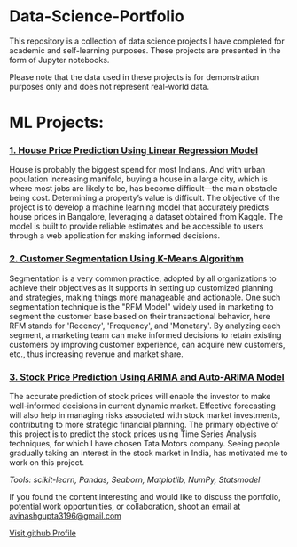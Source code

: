 # Data-Science-Portfolio
This repository is a collection of data science projects I have completed for academic and self-learning purposes. These projects are presented in the form of Jupyter notebooks.

Please note that the data used in these projects is for demonstration purposes only and does not represent real-world data.

# ML Projects:
### [1. House Price Prediction Using Linear Regression Model](https://github.com/avinash3196/Data-Science-Portfolio/blob/main/House%20Price%20Prediction/Real%20Estate%20Price%20Prediction.ipynb)
House is probably the biggest spend for most Indians. And  with urban population increasing manifold, buying a house  in a large city, which is where most jobs are likely to be, has  become difficult—the main obstacle being cost. Determining a  property’s value is difficult. The objective of the project is to develop a machine learning model that accurately predicts house prices in Bangalore, leveraging a dataset obtained from Kaggle. The model is built to provide reliable estimates and be accessible to users through a web application for making informed decisions.

### [2. Customer Segmentation Using K-Means Algorithm](https://github.com/avinash3196/Data-Science-Portfolio/blob/main/Customer%20Segmentation%20Using%20RFM%20Model/Customer%20Segmentation%20Based%20on%20RFM%20Model.ipynb)
Segmentation is a very common practice, adopted by all organizations to achieve their objectives as it supports in setting up customized planning and strategies, making things more manageable and actionable. One such segmentation technique is the "RFM Model" widely used in marketing to segment the customer base based on their transactional behavior, here RFM stands for 'Recency', 'Frequency', and 'Monetary'. By analyzing each segment, a marketing team can make informed decisions to retain existing customers by improving customer experience, can acquire new customers, etc., thus increasing revenue and market share.

### [3. Stock Price Prediction Using ARIMA and Auto-ARIMA Model](https://github.com/avinash3196/Data-Science-Portfolio/blob/main/Stock%20Price%20Prediction/Stock%20Price%20Prediction.ipynb)
The accurate prediction of stock prices will enable the investor to make well-informed decisions in current dynamic market. Effective forecasting will also help in managing risks associated with stock market investments, contributing to more strategic financial planning. The primary objective of this project is to predict the stock prices using Time Series Analysis techniques,  for which I have chosen Tata Motors company. Seeing people gradually taking an interest in the stock market in India, has motivated me to work on this project.

_Tools: scikit-learn, Pandas, Seaborn, Matplotlib, NumPy, Statsmodel_

If you found the content interesting and would like to discuss the portfolio, potential work opportunities, or collaboration, shoot an email at avinashgupta3196@gmail.com

[Visit github Profile](https://github.com/avinash3196)
